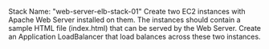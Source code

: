 Stack Name: "web-server-elb-stack-01" Create two EC2 instances with Apache Web Server installed on them. The instances should contain a sample HTML file (index.html) that can be served by the Web Server. Create an Application LoadBalancer that load balances across these two instances.
